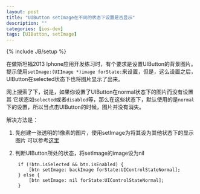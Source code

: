 ```yaml
---
layout: post
title: "UIButton setImage在不同的状态下设置是否显示"
description: ""
categories: [ios-dev]
tags: [UIButton, setImage]
---
```

{% include JB/setup %}

在做斯坦福2013 Iphone应用开发练习时，有个要求是设置UIButton的背景图片。
提示使用`setImage:(UIImage *)image forState:`来设置，但是，这么设置之后，
UIButton在selected状态下也将图片显示了出来。

网上搜索了下，说是，如果你设置了UIButton在normal状态下的图片而没有设置其
它状态如`selected`或者`disabled`等，那么在这些状态下，默认使用的是`normal`
下的设置，所以当点击UIButton的时候，图片并没有消失。

解决方法是：
1. 先创建一张透明的1像素的图片，使用setImage为将其设为其他状态下的显示图片
可以参考[这里](http://stackoverflow.com/questions/17373238/uibutton-only-setimage-on-uicontrolstatenormal/17373801#17373801)

2. 判断UIButton所处的状态，将setImage的image设为nil



        if (!btn.isSelected && btn.isEnabled) {
            [btn setImage: backImage forState:UIControlStateNormal];
        } else {
            [btn setImage: nil forState:UIControlStateNormal];
        }


